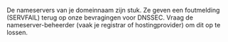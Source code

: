 De nameservers van je domeinnaam zijn stuk. Ze geven een foutmelding (SERVFAIL) terug op onze bevragingen voor DNSSEC. Vraag de nameserver-beheerder (vaak je registrar of hostingprovider) om dit op te lossen.
